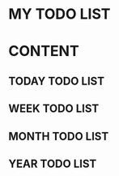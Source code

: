 # MY TODO LIST

# CONTENT

## TODAY TODO LIST

## WEEK TODO LIST

## MONTH TODO LIST

## YEAR TODO LIST
